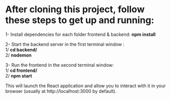 # After cloning this project, follow these steps to get up and running:

1- Install dependencies for each folder frontend & backend: <strong> npm install </strong>

2- Start the backend server in the first terminal window :<br> 1/ <strong> cd backend/ </strong>
<br> 2/ <strong> nodemon </strong>

3- Run the frontend in the second terminal window:<br> 1/   <strong> cd frontend/ </strong>
<br> 2/ <strong> npm start  </strong>

This will launch the React application and allow you to interact with it in your browser (usually at http://localhost:3000 by default).
